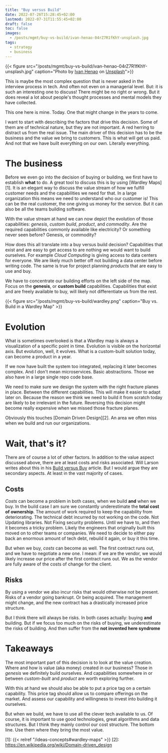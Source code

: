 ```yaml
---
title: "Buy versus Build"
date: 2022-07-26T15:28:45+02:00
lastmod: 2022-07-31T11:55:45+02:00
draft: false
toc: false
images:
  - /posts/mgmt/buy-vs-build/ivan-henao-04rZ7R1fKhY-unsplash.jpg
tags: 
  - strategy
  - business
---
```


{{< figure src="/posts/mgmt/buy-vs-build/ivan-henao-04rZ7R1fKhY-unsplash.jpg"
    caption="Photo by [Ivan Henao](https://unsplash.com/@ivanchenao) on [Unsplash](https://unsplash.com/photos/04rZ7R1fKhY)">}}

This is maybe the most complex question that is never asked in the interview process in tech.
And often not even on a managerial level.
But: it is such an interesting one to discuss!
There might be no right or wrong.
But it does reveal a lot about people's thought processes and mental models they have collected.

This one here is mine.
Today.
One that might change in the years to come.

I want to start with describing the factors that drive this decision.
Some of them are of technical nature, but they are not important.
A red herring to distract us from the real issue.
The main driver of this decision has to be the business and the value we bring to customers.
This is what will get us paid.
And not that we have built everything on our own.
Literally everything.

# The business

Before we even go into the decision of buying or building, we first have to establish **what** to do.
A great tool to discuss this is by using [Wardley Maps][1].
It is an elegant way to discuss the value stream of how we fulfill customer needs and the capabilities we need for that.
In a large organization this means we need to understand who our customer is!
This can be the real customer, the one giving us money for the service.
But it can also be all the teams building software.

With the value stream at hand we can now depict the evolution of those capabilities: _genesis_, _custom build_, _product_, and _commodity_.
Are the required capabilities commonly available like electricity?
Or something never seen before?
Genesis, or commodity?

How does this all translate into a buy versus build decision?
Capabilities that exist and are easy to get access to are nothing we would want to build ourselves.
For example _Cloud Computing_ is giving access to data centers for everyone.
We are likely much better off not building a data center before writing code.
The same is true for project planning _products_ that are easy to use and buy.

We have to concentrate our building efforts on the left side of the map.
Focus on the **genesis**, or **custom build** capabilities.
Capabilities that exist and are freely available to buy, will likely not differentiate us from the rest.

{{< figure src="/posts/mgmt/buy-vs-build/wardley.png" caption="Buy vs. Build in a Wardley Map" >}}

# Evolution

What is sometimes overlooked is that a Wardley map is always a visualization of a specific point in time.
Evolution is visible on the horizontal axis.
But evolution, well, it evolves.
What is a custom-built solution today, can become a product in a year.

If we now have built the system too integrated, replacing it later becomes complex.
And I don't mean microservices.
Basic abstractions.
Those we also have in a large single repo code base.

We need to make sure we design the system with the right fracture planes in place.
Between the different capabilities.
This will make it easier to adapt later on.
Because the reason we think we need to build it from scratch today are likely to be irrelevant in the future.
Reversing this decision might become really expensive when we missed those fracture planes.

Obviously this touches [Domain Driven Design][2].
An area we often miss when we build and run our organizations.

# Wait, that's it?

There are of course a lot of other factors.
In addition to the value aspect discussed above, there are at least costs and risks associated.
Will Larson writes about this in his [Build versus Buy][0] article.
But I would argue they are secondary aspects.
At least in the vast majority of cases.

## Costs

*Costs* can become a problem in both cases, when we build **and** when we buy.
In the build case I am sure we constantly underestimate the **total cost of ownership**.
The amount of work required to keep the capability from deteriorating.
The technical debt incurred by not working on the code.
Not Updating libraries.
Not Fixing security problems.
Until we have to, and then it becomes a tricky problem.
Likely the engineers that originally built this moved on to other teams or companies.
We need to decide to either pay back an enormous amount of tech debt, rebuild it again, or buy it this time.

But when we buy, *costs* can become as well.
The first contract runs out, and we have to negotiate a new one.
I mean: if we are the vendor, we would likely increase our price after the first contract runs out.
We as the vendor are fully aware of the costs of change for the client.

## Risks

By using a vendor we also incur risks that would otherwise not be present.
Risks of a vendor going bankrupt.
Or being acquired.
The management might change, and the new contract has a drastically increased price structure.

But I think there will always be risks.
In both cases actually: buying **and** building.
But if we focus too much on the risks of buying, we underestimate the risks of building.
And then suffer from the **not invented here syndrome**

# Takeaways

The most important part of this decision is to look at the value creation.
Where and how is value (aka money) created in our business?
Those in _genesis_ we definitely build ourselves.
And capabilities somewhere in or between _custom-built_ and _product_ are worth exploring further.

With this at hand we should also be able to put a price tag on a certain capability.
This price tag should allow us to compare offerings on the market.
And assess our capability and willingness to invest into building it ourselves.

But when we build, we have to use all the clever tech available to us.
Of course, it is important to use good technologies, great algorithms and data structures.
But I think they mainly control our cost structure.
The bottom line.
Use them where they bring the most value.

[0]: https://lethain.com/build-vs-buy/
[1]: {{< relref "/ideas-concepts#wardley-maps" >}}
[2]: https://en.wikipedia.org/wiki/Domain-driven_design
